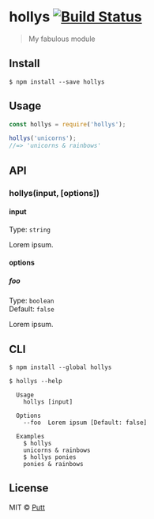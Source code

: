 # hollys [![Build Status](https://travis-ci.org/puttpotsawee/hollys.svg?branch=master)](https://travis-ci.org/puttpotsawee/hollys)

> My fabulous module


## Install

```
$ npm install --save hollys
```


## Usage

```js
const hollys = require('hollys');

hollys('unicorns');
//=> 'unicorns & rainbows'
```


## API

### hollys(input, [options])

#### input

Type: `string`

Lorem ipsum.

#### options

##### foo

Type: `boolean`<br>
Default: `false`

Lorem ipsum.


## CLI

```
$ npm install --global hollys
```

```
$ hollys --help

  Usage
    hollys [input]

  Options
    --foo  Lorem ipsum [Default: false]

  Examples
    $ hollys
    unicorns & rainbows
    $ hollys ponies
    ponies & rainbows
```


## License

MIT © [Putt](http://nf-solution.com)
